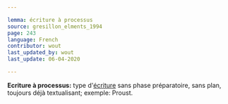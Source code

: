 ```yaml
---

lemma: écriture à processus
source: gresillon_elments_1994
page: 243
language: French
contributor: wout
last_updated_by: wout
last_update: 06-04-2020

---
```


**Ecriture à processus:** type d'[écriture](writingProcess.html) sans phase préparatoire, sans plan, toujours déjà textualisant; exemple: Proust.
